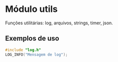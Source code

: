 # Módulo utils

Funções utilitárias: log, arquivos, strings, timer, json.

## Exemplos de uso

```c
#include "log.h"
LOG_INFO("Mensagem de log");
```
